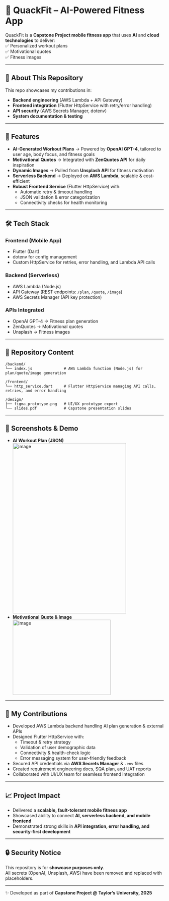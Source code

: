 # 🦆 QuackFit – AI-Powered Fitness App
QuackFit is a **Capstone Project mobile fitness app** that uses **AI** and **cloud technologies** to deliver:  
✅ Personalized workout plans  
✅ Motivational quotes  
✅ Fitness images  

---

## 📌 About This Repository
This repo showcases my contributions in:
- **Backend engineering** (AWS Lambda + API Gateway)  
- **Frontend integration** (Flutter HttpService with retry/error handling)  
- **API security** (AWS Secrets Manager, dotenv)  
- **System documentation & testing**  

---

## 🚀 Features
- **AI-Generated Workout Plans** → Powered by **OpenAI GPT-4**, tailored to user age, body focus, and fitness goals  
- **Motivational Quotes** → Integrated with **ZenQuotes API** for daily inspiration  
- **Dynamic Images** → Pulled from **Unsplash API** for fitness motivation  
- **Serverless Backend** → Deployed on **AWS Lambda**, scalable & cost-efficient  
- **Robust Frontend Service** (Flutter HttpService) with:  
  - Automatic retry & timeout handling  
  - JSON validation & error categorization  
  - Connectivity checks for health monitoring  

---

## 🛠️ Tech Stack

### **Frontend (Mobile App)**
- Flutter (Dart)  
- dotenv for config management  
- Custom HttpService for retries, error handling, and Lambda API calls  

### **Backend (Serverless)**
- AWS Lambda (Node.js)  
- API Gateway (REST endpoints: `/plan`, `/quote`, `/image`)  
- AWS Secrets Manager (API key protection)  

### **APIs Integrated**
- OpenAI GPT-4 → Fitness plan generation  
- ZenQuotes → Motivational quotes  
- Unsplash → Fitness images  

---

## 📂 Repository Content
```plaintext
/backend/
└── index.js              # AWS Lambda function (Node.js) for plan/quote/image generation

/frontend/
└── http_service.dart     # Flutter HttpService managing API calls, retries, and error handling

/design/
├── figma_prototype.png   # UI/UX prototype export
└── slides.pdf            # Capstone presentation slides
```

---
## 📸 Screenshots & Demo
- **AI Workout Plan (JSON)** <img width="360" height="540" alt="image" src="https://github.com/user-attachments/assets/2b74e181-1e75-47cb-a41f-2840af5397a0" />
- **Motivational Quote & Image**  <img width="311" height="238" alt="image" src="https://github.com/user-attachments/assets/ca103054-0f07-410e-a533-181de35fbf97" />


---

## 📌 My Contributions
- Developed AWS Lambda backend handling AI plan generation & external APIs  
- Designed Flutter HttpService with:  
  - Timeout & retry strategy  
  - Validation of user demographic data  
  - Connectivity & health-check logic  
  - Error messaging system for user-friendly feedback  
- Secured API credentials via **AWS Secrets Manager** & `.env` files  
- Created requirement engineering docs, SQA plan, and UAT reports  
- Collaborated with UI/UX team for seamless frontend integration  

---

## 📈 Project Impact
- Delivered a **scalable, fault-tolerant mobile fitness app**  
- Showcased ability to connect **AI, serverless backend, and mobile frontend**  
- Demonstrated strong skills in **API integration, error handling, and security-first development**  

---

## 🔒 Security Notice
This repository is for **showcase purposes only**.  
All secrets (OpenAI, Unsplash, AWS) have been removed and replaced with placeholders.  

---

✨ Developed as part of **Capstone Project @ Taylor’s University, 2025**

